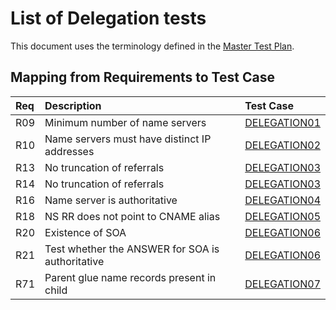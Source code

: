 # List of Delegation tests

This document uses the terminology defined in the [Master Test Plan](../MasterTestPlan.md).

## Mapping from Requirements to Test Case

|Req| Description                                          | Test Case                     |
|:--|:-----------------------------------------------------|:------------------------------|
|R09|Minimum number of name servers                        |[DELEGATION01](delegation01.md)|
|R10|Name servers must have distinct IP addresses          |[DELEGATION02](delegation02.md)|
|R13|No truncation of referrals                            |[DELEGATION03](delegation03.md)|
|R14|No truncation of referrals                            |[DELEGATION03](delegation03.md)|
|R16|Name server is authoritative                          |[DELEGATION04](delegation04.md)|
|R18|NS RR does not point to CNAME alias                   |[DELEGATION05](delegation05.md)|
|R20|Existence of SOA                                      |[DELEGATION06](delegation06.md)|
|R21|Test whether the ANSWER for SOA is authoritative      |[DELEGATION06](delegation06.md)|
|R71|Parent glue name records present in child             |[DELEGATION07](delegation07.md)|
